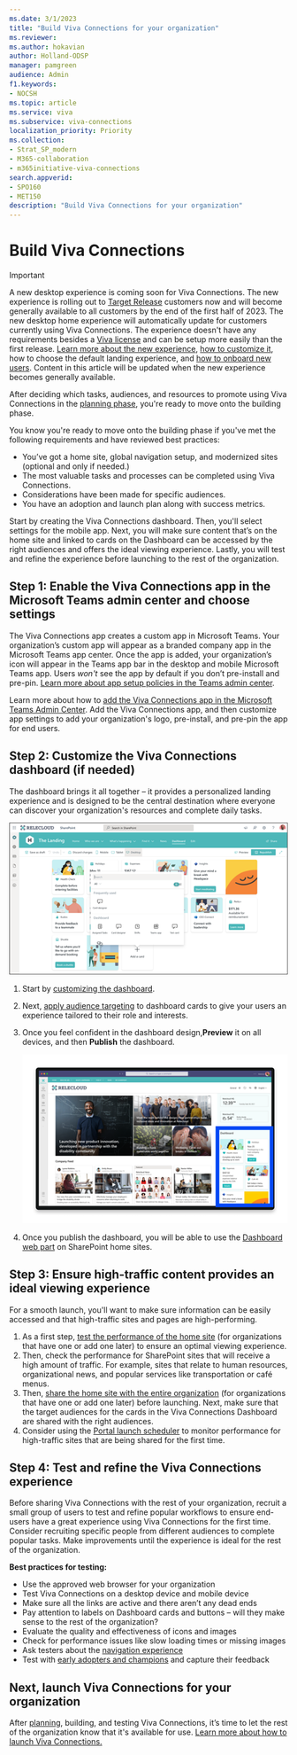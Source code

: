 ```yaml
---
ms.date: 3/1/2023
title: "Build Viva Connections for your organization"
ms.reviewer: 
ms.author: hokavian
author: Holland-ODSP
manager: pamgreen
audience: Admin
f1.keywords:
- NOCSH
ms.topic: article
ms.service: viva
ms.subservice: viva-connections
localization_priority: Priority
ms.collection:  
- Strat_SP_modern
- M365-collaboration
- m365initiative-viva-connections
search.appverid:
- SPO160
- MET150
description: "Build Viva Connections for your organization"
---
```


# Build Viva Connections 

> [!IMPORTANT]
> A new desktop experience is coming soon for Viva Connections. The new experience is rolling out to [Target Release](/microsoft-365/admin/manage/release-options-in-office-365) customers now and will become generally available to all customers by the end of the first half of 2023. The new desktop home experience will automatically update for customers currently using Viva Connections. The experience doesn't have any requirements besides a [Viva license](https://www.microsoft.com/en-us/microsoft-viva) and can be setup more easily than the first release. [Learn more about the new experience](https://techcommunity.microsoft.com/t5/microsoft-viva-blog/more-options-coming-soon-for-the-viva-connections-desktop/ba-p/3644419), [how to customize it](edit-viva-home.md), how to choose the default landing experience, and [how to onboard new users](https://support.microsoft.com/office/see-what-you-can-do-in-the-viva-connections-desktop-experience-e1f53887-f3cc-4ec4-bdbd-2e2f673089b6). Content in this article will be updated when the new experience becomes generally available.

After deciding which tasks, audiences, and resources to promote using Viva Connections in the [planning phase](plan-viva-connections.md), you're ready to move onto the building phase. 

You know you're ready to move onto the building phase if you've met the following requirements and have reviewed best practices:

- You’ve got a home site, global navigation setup, and modernized sites  (optional and only if needed.)
- The most valuable tasks and processes can be completed using Viva Connections.
- Considerations have been made for specific audiences.
- You have an adoption and launch plan along with success metrics.

Start by creating the Viva Connections dashboard. Then, you'll select settings for the mobile app. Next, you will make sure content that’s on the home site and linked to cards on the Dashboard can be accessed by the right audiences and offers the ideal viewing experience. Lastly, you will test and refine the experience before launching to the rest of the organization.  


## Step 1: Enable the Viva Connections app in the Microsoft Teams admin center and choose settings
The Viva Connections app creates a custom app in Microsoft Teams. Your organization’s custom app will appear as a branded company app in the Microsoft Teams app center. Once the app is added, your organization’s icon will appear in the Teams app bar in the desktop and mobile Microsoft Teams app. Users *won't* see the app by default if you don’t pre-install and pre-pin. [Learn more about app setup policies in the Teams admin center](/MicrosoftTeams/teams-app-setup-policies#:~:text=Arrange%20the%20apps%20in%20the%20order%20that%20you,to%20appear%20in%20Teams%2C%20and%20then%20select%20Save.).

Learn more about how to [add the Viva Connections app in the Microsoft Teams Admin Center](/viva/connections/add-viva-connections-app). Add the Viva Connections app, and then customize app settings to add your organization's logo, pre-install, and pre-pin the app for end users.

## Step 2: Customize the Viva Connections dashboard (if needed)
The dashboard brings it all together – it provides a personalized landing experience and is designed to be the central destination where everyone can discover your organization's resources and complete daily tasks.   

   ![Image of the Viva Connections Dashboard in edit mode.](../media/connections/dashboard-creation.png)

1. Start by [customizing the dashboard](create-dashboard.md). 
2. Next, [apply audience targeting](/viva/connections/create-dashboard#apply-audience-targeting-to-cards) to dashboard cards to give your users an experience tailored to their role and interests. 
3. Once you feel confident in the dashboard design,**Preview** it on all devices, and then **Publish** the dashboard.

   ![Image of the Viva Connections Dashboard web part highlighted on a site.](../media/connections/vc-dashboard-web-part.png)

4. Once you publish the dashboard, you will be able to use the [Dashboard web part](/SharePoint/use-dashboard-web-part-on-home-site) on SharePoint home sites.


## Step 3: Ensure high-traffic content provides an ideal viewing experience
For a smooth launch, you'll want to make sure information can be easily accessed and that high-traffic sites and pages are high-performing. 

1. As a first step, [test the performance of the home site](/sharepoint/portal-health) (for organizations that have one or add one later) to ensure an optimal viewing experience. 
2. Then, check the performance for SharePoint sites that will receive a high amount of traffic. For example, sites that relate to human resources, organizational news, and popular services like transportation or café menus. 
3. Then, [share the home site with the entire organization](https://support.microsoft.com/office/share-a-site-958771a8-d041-4eb8-b51c-afea2eae3658) (for organizations that have one or add one later) before launching. Next, make sure that the target audiences for the cards in the Viva Connections Dashboard are shared with the right audiences. 
4. Consider using the [Portal launch scheduler](/microsoft-365/enterprise/portallaunchscheduler) to monitor performance for high-traffic sites that are being shared for the first time.


## Step 4: Test and refine the Viva Connections experience
Before sharing Viva Connections with the rest of your organization, recruit a small group of users to test and refine popular workflows to ensure end-users have a great experience using Viva Connections for the first time. Consider recruiting specific people from different audiences to complete popular tasks. Make improvements until the experience is ideal for the rest of the organization.

**Best practices for testing:**
- Use the approved web browser for your organization
- Test Viva Connections on a desktop device and mobile device
- Make sure all the links are active and there aren’t any dead ends
- Pay attention to labels on Dashboard cards and buttons – will they make sense to the rest of the organization?
- Evaluate the quality and effectiveness of icons and images
- Check for performance issues like slow loading times or missing images
- Ask testers about the [navigation experience](/sharepoint/information-architecture-modern-experience)
- Test with [early adopters and champions](https://adoption.microsoft.com/roles/champion/) and capture their feedback


## Next, launch Viva Connections for your organization

After [planning](plan-viva-connections.md), building, and testing Viva Connections, it’s time to let the rest of the organization know that it's available for use. [Learn more about how to launch Viva Connections.](launch-viva-connections.md)

